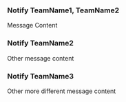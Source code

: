 ### Notify TeamName1, TeamName2
Message Content

### Notify TeamName2
Other message content

### Notify TeamName3
Other more different message content
